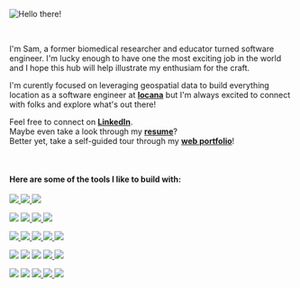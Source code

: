 

![Hello there!](https://media.giphy.com/media/xTiIzJSKB4l7xTouE8/giphy.gif)

<br>

I'm Sam, a former biomedical researcher and educator turned software engineer. I'm lucky enough to have one the most exciting job in the world and I hope this hub will help illustrate my enthusiam for the craft. 

I'm curently focused on leveraging geospatial data to build everything location as a software engineer at **[locana](https://www.locana.co/)** but I'm always excited to connect with folks and explore what's out there! 

Feel free to connect on **<a href="https://www.linkedin.com/in/sambassong/">LinkedIn</a>**.
<br>
Maybe even take a look through my **<a href="https://drive.google.com/file/d/1sjKevF0-MAs27QJgazPk8w9b6-HamqC1/view?usp=sharing">resume</a>**?
</br>
Better yet, take a self-guided tour through my **[web portfolio](https://www.sambassong.com/)**!
 
</br>

 #### **Here are some of the tools I like to build with**:
</p>

<!-- <div>  -->
  <a href="#"><img src="https://img.shields.io/badge/AWS-232F3E?style=flat-square&logo=amazon-aws&logoColor=FEBD69" />  </a>
  <a href="#"><img src="https://img.shields.io/badge/-PostgreSQL-336791?style=flat-square&logo=postgresql&logoColor=FAFAFA" />  </a>
  <a href="#"><img src="https://img.shields.io/badge/-MongoDB-F7F7F7?style=flat-square&logo=mongodb" />  </a>

</p>

  <a href="#"><img src="https://img.shields.io/badge/-JavaScript-F7DF1E?style=flat-square&logo=javascript&logoColor=black" /></a>
  <a href="#"><img src="https://img.shields.io/badge/-Python3-3776AB?style=flat-square&logo=Python&logoColor=white" />  </a>
  <a href="#"><img src="https://img.shields.io/badge/-HTML5-E34F26?style=flat-square&logo=html5&logoColor=white" />  </a>
  <a href="#"><img src="https://img.shields.io/badge/-CSS3-1572B6?style=flat-square&logo=css3" />  </a>

  </p>

  <a href="#"><img src="https://img.shields.io/badge/-Cypress-%23E5E5E5?style=flat-square&logo=cypress&logoColor=058a5e" />  </a>
  <a href="#"><img src="https://img.shields.io/badge/-Jest-%23C21325?style=flat-square&logo=jest&logoColor=white" />  </a>
  <a href="#"><img src="https://img.shields.io/badge/JWT-black?style=flat-square&logo=JSON%20web%20tokens" />  </a>
  <a href="#"><img src="https://img.shields.io/badge/Trello-%23026AA7.svg?style=flat-square&logo=Trello&logoColor=white" />  </a>
  <a href="#"><img src="https://img.shields.io/badge/Figma-%23F24E1E.svg?style=flat-square&logo=figma&logoColor=white" />  </a>

  </p>
  
  <a href="#"><img src="https://img.shields.io/badge/-React-61DAFB?style=flat-square&logo=React&logoColor=black" /></a>
  <a href="#"><img src="https://img.shields.io/badge/-Redux-764ABC?style=flat-square&logo=Redux" /></a>
  <a href="#"><img src="https://img.shields.io/badge/Vue.js-%2335495e.svg?style=flat-square&logo=vuedotjs&logoColor=%234FC08D" /></a>
  <a href="#"><img src="https://img.shields.io/badge/MUI-%230081CB.svg?style=flat-square&logo=mui&logoColor=white" />  </a>
  <a href="#"><img src="https://img.shields.io/badge/Chart.js-F5788D.svg?style=flat-square&logo=chart.js&logoColor=white" />  </a>

  </p>

  <a href="#"><img src="https://img.shields.io/badge/-Express-F7F7F7?style=flat-square&logo=express&logoColor=339933" /></a>
  <a href="#"><img src="https://img.shields.io/badge/-NodeJS-339933?style=flat-square&logo=Node.js&logoColor=white" /></a>
  <a href="#"><img src="https://img.shields.io/badge/-Flask-F7F7F7?style=flat-square&logo=flask&logoColor=black" />  </a>
  <a href="#"><img src="https://img.shields.io/badge/Sequelize-52B0E7?style=flat-square&logo=Sequelize&logoColor=white" />  </a>
  <a href="#"><img src="https://img.shields.io/badge/Pandas-%23150458.svg?style=flat-square&logo=pandas&logoColor=white" />  </a>

  </p>

<!-- </div> -->
